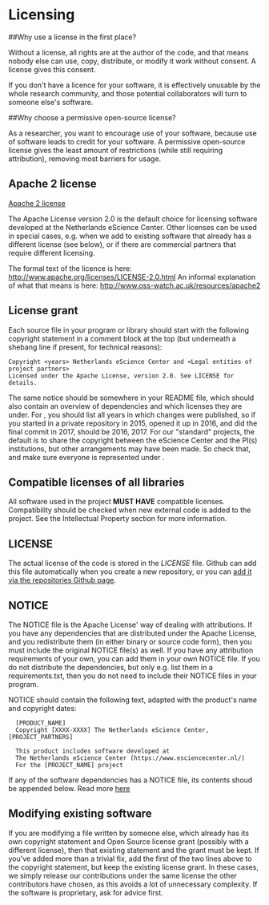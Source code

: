 # Licensing


##Why use a license in the first place?

Without a license, all rights are at the author of the code, and that means nobody else can use, copy, distribute, or modify it work without consent. A license gives this consent.

If you don't have a licence for your software, it is effectively unusable by the whole research community, and those potential collaborators will turn to someone else's software. 

##Why choose a permissive open-source license?
 
As a researcher, you want to encourage use of your software, because use of software leads to credit for your software. A permissive open-source license gives the least amount of restrictions (while still requiring attribution), removing most barriers for usage.


## Apache 2 license

[Apache 2 license](http://www.apache.org/licenses/LICENSE-2.0)

The Apache License version 2.0 is the default choice for licensing software developed at the Netherlands eScience Center. Other licenses can be used in special cases, e.g. when we add to existing software that already has a different license (see below), or if there are commercial partners that require different licensing.

The formal text of the licence is here: http://www.apache.org/licenses/LICENSE-2.0.html
An informal explanation of what that means is here: http://www.oss-watch.ac.uk/resources/apache2

## License grant

Each source file in your program or library should start with the following copyright statement in a comment block at the top (but underneath a shebang line if present, for technical reasons):

    Copyright <years> Netherlands eScience Center and <Legal entities of project partners>
    Licensed under the Apache License, version 2.0. See LICENSE for details.

The same notice should be somewhere in your README file, which should also contain an overview of dependencies and which licenses they are under. For <years>, you should list all years in which changes were published, so if you started in a private repository in 2015, opened it up in 2016, and did the final commit in 2017, <years> should be 2016, 2017. For our "standard" projects, the default is to share the copyright between the eScience Center and the PI(s) institutions, but other arrangements may have been made. So check that, and make sure everyone is represented under <Legal entities of project partners>.

## Compatible licenses of all libraries

All software used in the project **MUST HAVE** compatible licenses. Compatibility should be checked
when new external code is added to the project. See the Intellectual Property section for more information.

## LICENSE

The actual license of the code is stored in the *LICENSE* file.
Github can add this file automatically when you create a new repository, or you can [add it via the repositories Github page](https://help.github.com/articles/adding-a-license-to-a-repository/).

## NOTICE

The NOTICE file is the Apache License' way of dealing with attributions. If you have any dependencies that are distributed under the Apache License, and you redistribute them (in either binary or source code form), then you must include the original NOTICE file(s) as well. If you have any attribution requirements of your own, you can add them in your own NOTICE file. If you do not distribute the dependencies, but only e.g. list them in a requirements.txt, then you do not need to include their NOTICE files in your program.

NOTICE should contain the following text, adapted with the product's name and copyright dates:
```
  [PRODUCT_NAME]
  Copyright [XXXX-XXXX] The Netherlands eScience Center, [PROJECT_PARTNERS]

  This product includes software developed at
  The Netherlands eScience Center (https://www.esciencecenter.nl/)
  For the [PROJECT_NAME] project
```

If any of the software dependencies has a NOTICE file, its contents shoud be appended below.
Read more [here](http://www.apache.org/dev/licensing-howto.html)

## Modifying existing software

If you are modifying a file written by someone else, which already has its own copyright statement and Open Source license grant (possibly with a different license), then that existing statement and the grant must be kept. If you've added more than a trivial fix, add the first of the two lines above to the copyright statement, but keep the existing license grant. In these cases, we simply release our contributions under the same license the other contributors have chosen, as this avoids a lot of unnecessary complexity. If the software is proprietary, ask for advice first.

